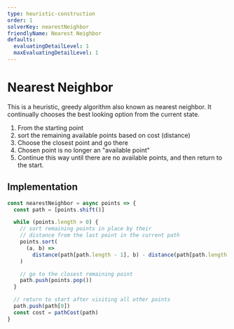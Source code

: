 ```yaml
---
type: heuristic-construction
order: 1
solverKey: nearestNeighbor
friendlyName: Nearest Neighbor
defaults:
  evaluatingDetailLevel: 1
  maxEvaluatingDetailLevel: 1
---
```


# Nearest Neighbor

This is a heuristic, greedy algorithm also known as nearest neighbor. It continually chooses the best looking option from the current state.

1. From the starting point
2. sort the remaining available points based on cost (distance)
3. Choose the closest point and go there
4. Chosen point is no longer an "available point"
5. Continue this way until there are no available points, and then return to the start.

## Implementation

```javascript
const nearestNeighbor = async points => {
  const path = [points.shift()]

  while (points.length > 0) {
    // sort remaining points in place by their
    // distance from the last point in the current path
    points.sort(
      (a, b) =>
        distance(path[path.length - 1], b) - distance(path[path.length - 1], a)
    )

    // go to the closest remaining point
    path.push(points.pop())
  }

  // return to start after visiting all other points
  path.push(path[0])
  const cost = pathCost(path)
}
```
